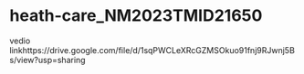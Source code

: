 # heath-care_NM2023TMID21650
vedio linkhttps://drive.google.com/file/d/1sqPWCLeXRcGZMSOkuo91fnj9RJwnj5Bs/view?usp=sharing
